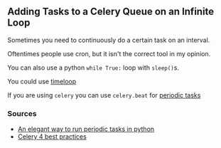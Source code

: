 ## Adding Tasks to a Celery Queue on an Infinite Loop

Sometimes you need to continuously do a certain task on an interval.

Oftentimes people use cron, but it isn't the correct tool in my opinion.

    

You can also use a python `while True:` loop with `sleep()`s.

    

You could use [timeloop](https://github.com/sankalpjonn/timeloop)

If you are using `celery` you can use `celery.beat` for [periodic tasks](https://docs.celeryproject.org/en/latest/userguide/periodic-tasks.html)



### Sources

* [An elegant way to run periodic tasks in python](https://medium.com/greedygame-engineering/an-elegant-way-to-run-periodic-tasks-in-python-61b7c477b679)
* [Celery 4 best practices](https://pawelzny.com/python/celery/2017/08/14/celery-4-tasks-best-practices/)
